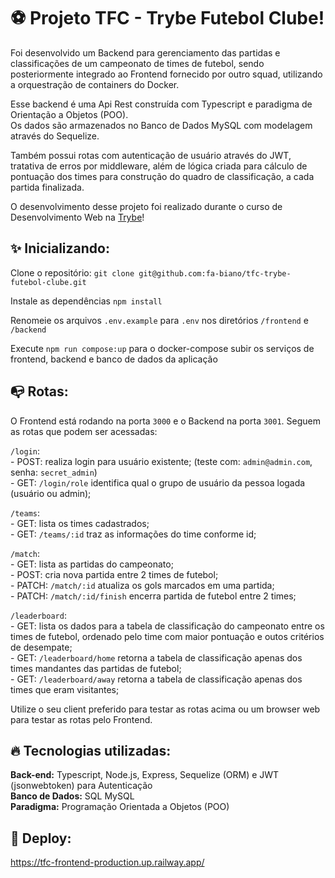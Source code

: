 # ⚽ Projeto TFC - Trybe Futebol Clube!

Foi desenvolvido um Backend para gerenciamento das partidas e classificações de um campeonato de times de
futebol, sendo posteriormente integrado ao Frontend fornecido por outro squad, utilizando a orquestração de containers
do Docker. 

Esse backend é uma Api Rest construída com Typescript e paradigma de Orientação a Objetos (POO).</br>
Os dados são armazenados no Banco de Dados MySQL com modelagem através do Sequelize. 

Também possui rotas com autenticação de usuário através do JWT, tratativa de erros por middleware, além de lógica criada para
cálculo de pontuação dos times para construção do quadro de classificação, a cada partida finalizada.

O desenvolvimento desse projeto foi realizado durante o curso de Desenvolvimento Web na [Trybe](https://www.betrybe.com/)!

<!-- ## Como utilizar:

Clone o repositório: `git clone link`.

<details>
  <summary><strong>Rodando com Docker :whale: </strong></summary>
  
  ## 👉 Com Docker
   **⚠ Antes de começar, seu docker-compose precisa estar na versão 1.29 ou superior. [Veja aqui](https://www.digitalocean.com/community/tutorials/how-to-install-and-use-docker-compose-on-ubuntu-20-04-pt) ou [na documentação](https://docs.docker.com/compose/install/) como instalá-lo. No primeiro artigo, você pode substituir onde está com `1.26.0` por `1.29.2`.**
   
   > Rode o serviço `node` com o comando `docker-compose up -d --build`.
  - Esse serviço irá inicializar um container chamado `blogs_api` e outro chamado `blogs_api_db`.
  - A partir daqui você pode rodar o container via CLI ou abri-lo no VS Code.
  
   > :information_source: Use o comando `docker exec -it car_shop bash`.
   
  - Ele te dará acesso ao terminal interativo do container criado pelo compose, que está rodando em segundo plano.

  > :information_source: Instale as dependências [**Caso existam**] com `npm install`
  
  - **⚠ Atenção:** Caso opte por utilizar o Docker, **TODOS** os comandos disponíveis no `package.json` (npm start, npm test, npm run dev, ...) devem ser executados **DENTRO** do container, ou seja, no terminal que aparece após a execução do comando `docker exec` citado acima. 
  
  ## 👉 Sem Docker

  > :information_source: Instale as dependências [**Caso existam**] com `npm install`
  
  - ✨ **Dica:** Para rodar o projeto desta forma, obrigatoriamente você deve ter o `node` instalado em seu computador.
  - ✨ **Dica:** O projeto espera que a versão do `node` utilizada seja a 16.

  <br>  
</details> -->

## ✨ Inicializando:

  Clone o repositório: `git clone git@github.com:fa-biano/tfc-trybe-futebol-clube.git`

  Instale as dependências `npm install`
  
  Renomeie os arquivos `.env.example` para `.env` nos diretórios `/frontend` e `/backend`

  Execute `npm run compose:up` para o docker-compose subir os serviços de frontend, backend e banco de dados da aplicação

## 📭 Rotas:

O Frontend está rodando na porta `3000` e o Backend na porta `3001`. Seguem as rotas que podem ser acessadas:

  `/login`: </br>
    - POST: realiza login para usuário existente; (teste com: `admin@admin.com`, senha: `secret_admin`) </br>
    - GET: `/login/role` identifica qual o grupo de usuário da pessoa logada (usuário ou admin);

  `/teams`: </br>
    - GET: lista os times cadastrados; </br>
    - GET: `/teams/:id` traz as informações do time conforme id; </br>

  `/match`: </br>
    - GET: lista as partidas do campeonato; </br>
    - POST: cria nova partida entre 2 times de futebol; </br>
    - PATCH: `/match/:id` atualiza os gols marcados em uma partida; </br>
    - PATCH: `/match/:id/finish` encerra partida de futebol entre 2 times;
    
  `/leaderboard`: </br>
    - GET: lista os dados para a tabela de classificação do campeonato entre os times de futebol, ordenado pelo time com maior pontuação e outos critérios de desempate; </br>
    - GET: `/leaderboard/home` retorna a tabela de classificação apenas dos times mandantes das partidas de futebol; </br>
    - GET: `/leaderboard/away` retorna a tabela de classificação apenas dos times que eram visitantes; </br>

Utilize o seu client preferido para testar as rotas acima ou um browser web para testar as rotas pelo Frontend.

## 🔥 Tecnologias utilizadas:

  **Back-end:** Typescript, Node.js, Express, Sequelize (ORM) e JWT (jsonwebtoken) para Autenticação </br>
  **Banco de Dados:** SQL MySQL </br>
  **Paradigma:** Programação Orientada a Objetos (POO)
  
## 🔗 Deploy: 
https://tfc-frontend-production.up.railway.app/

